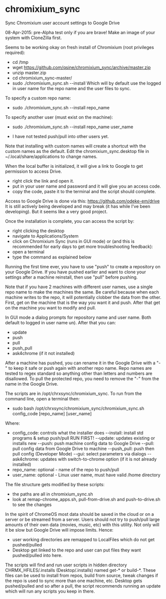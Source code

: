 # chromixium_sync
Sync Chromixium user account settings to Google Drive

08-Apr-2015: pre-Alpha test only if you are brave!  Make an image of your system with CloneZilla first.

Seems to be working okay on fresh install of Chromixium (root privileges required):
 - cd /tmp
 - wget https://github.com/qsine/chromixium_sync/archive/master.zip
 - unzip master.zip
 - cd chromixium_sync-master/
 - sudo ./chromixium_sync.sh --install
Which will by default use the logged in user name for the repo name and the user files to sync.

To specify a custom repo name:
 - sudo ./chromixium_sync.sh --install repo_name

To specify another user (must exist on the machine):
 - sudo ./chromixium_sync.sh --install repo_name user_name
  * I have not tested push/pull into other users yet.

Note that installing with custom names will create a shortcut with the custom names as the default.  Edit the chromixium_sync.desktop file in ~/.local/share/applications to change names.

When the local buffer is initialized, it will give a link to Google to get permission to access Drive.  
 - right click the link and open it.
 - put in your user name and password and it will give you an access code.
 - copy the code, paste it to the terminal and the script should complete.

Access to Google Drive is done via this: https://github.com/odeke-em/drive
It is still actively being developed and may break (it has while I've been developing).  But it seems like a very good project.

Once the installation is complete, you can access the script by:
 - right clicking the desktop
 - navigate to Applications/System
 - click on Chromixium Sync (runs in GUI mode)
or (and this is recommended for early days to get more troubleshooting feedback):
 - open a terminal
 - type the command as explained below

Running the first time ever, you have to use "push" to create a repository on your Google Drive.  If you have pushed earlier and want to clone your settings after a machine reinstall, then use "pull" before pushing.

Note that if you have 2 machines with different user names, use a single repo name to make the machines the same.  Be careful because when each machine writes to the repo, it will potentially clobber the data from the other.  First, get on the machine that is the way you want it and push. After that get on the machine you want to modify and pull.

In GUI mode a dialog prompts for repository name and user name.  Both default to logged in user name un).  After that you can:
 - update
 - push
 - pull
 - push_pull
 - ask4chrome (if it not installed)

After a machine has pushed, you can rename it in the Google Drive with a "-" to keep it safe or push again with another repo name.  Repo names are tested to regex standard so anything other than letters and numbers are disallowed.  To pull the protected repo, you need to remove the "-" from the name in the Google Drive.

The scripts are in /opt/chrxsync/chromixium_sync.  To run from the command line, open a terminal then:

 - sudo bash /opt/chrxsync/chromixium_sync/chromixium_sync.sh config_code [repo_name] [user_name]

Where:
 - config_code: controls what the installer does
          --install: install std programs & setup push/pull RUN FIRST!
          --update: updates existing or installs new
          --push: push machine config data to Google Drive
          --pull: pull config data from Google Drive to machine
          --push_pull: push then pull config (Developer Mode)
          --gui: select parameters via dialogs
          --ask4chrome: updates with switch-to-chrome option (if it is not already installed)
 - repo_name: optional - name of the repo to push/pull
 - user_name: optional - Linux user name, must have valid /home directory

The file structure gets modified by these scripts:
 - the paths are all in chromixium_sync.sh
 - look at remap-chrome_apps.sh, pull-from-drive.sh and push-to-drive.sh to see the changes

In the spirit of ChromeOS most data should be saved in the cloud or on a server or be streamed from a server.  Users should not try to push/pull large amounts of their own data (movies, music, etc) with this utility.  Not only will it be slow but Google Drive will impose limits.  Hence:
 - user working directories are remapped to LocalFiles which do not get pushed/pulled
 - Desktop get linked to the repo and user can put files they want pushed/pulled into here.

The scripts will find and run user scripts in hidden directory CHRMX_HFILES/.installs (Desktop/.installs) named get-* or build-*. These files can be used to install from repos, build from source, tweak changes if the repo is used to sync more than one machine, etc.  Desktop gets pushed/pulled and so after a pull, the script recommends running an update which will run any scripts you keep in there.

